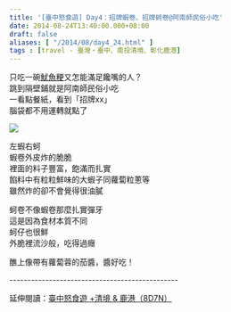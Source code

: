 ```yaml
---
title: '[臺中怒食遊] Day4：招牌蝦卷、招牌蚵卷@阿南師民俗小吃'
date: 2014-08-24T13:40:00.000+08:00
draft: false
aliases: [ "/2014/08/day4_24.html" ]
tags : [travel - 臺灣・臺中、南投清境、彰化鹿港]
---
```


只吃一碗[魷魚粳](https://hidie.net/taichung4c/)又怎能滿足饞嘴的人？  
跳到隔壁鋪就是阿南師民俗小吃  
一看點餐紙，看到「招牌xx」  
腦袋都不用運轉就點了  

![](/images/taichung4d.jpg)

左蝦右蚵  
蝦卷外皮炸的脆脆  
裡面的料子豐富，飽滿而扎實  
餡料中有粒粒鮮味的大蝦子同蘿蔔粒蔥等  
雖然炸的卻不會覺得很油膩  
  
蚵卷不像蝦卷那麼扎實彈牙  
這是因為食材本質不同  
蚵仔也很鮮  
外脆裡流沙般，吃得過癮  
  
醮上像帶有蘿蔔蓉的茄醬，醬好吃！  
  
\-----------------------------------------------  
  
延伸閱讀：[臺中怒食遊 +清境 & 鹿港（8D7N）](https://hidie.net/taichung8d7n/)
